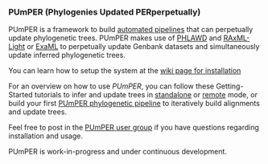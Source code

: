 ### PUmPER (Phylogenies Updated PERperpetually)

PUmPER is a framework to build [automated pipelines](http://sco.h-its.org/exelixis/web/software/put/index.html) that can perpetually update phylogenetic trees. PUmPER makes use of [PHLAWD](http://phlawd.net) and [RAxML-Light](https://github.com/stamatak/RAxML-Light-1.0.5) or [ExaML](https://github.com/stamatak/ExaML) to perpetually update Genbank datasets and simultaneously update inferred phylogenetic trees.

You can learn how to setup the system at the [wiki page for installation](https://github.com/fizquierdo/perpetually-updated-trees/wiki/PUmPER-Setup)

For an overview on how to use _PUmPER_, you can follow these Getting-Started tutorials to infer and update trees in [standalone](https://github.com/fizquierdo/perpetually-updated-trees/wiki/Getting-Started) or [remote](https://github.com/fizquierdo/perpetually-updated-trees/wiki/Getting-Started-Remote) mode, or build your first [PUmPER phylogenetic pipeline](https://github.com/fizquierdo/perpetually-updated-trees/wiki/Standalone-Pipeline) to iteratively build alignments and update trees.

Feel free to post in the [PUmPER user group](http://groups.google.com/d/forum/pumper-user-group) if you have questions regarding installation and usage.

PUmPER is work-in-progress and under continuous development. 










